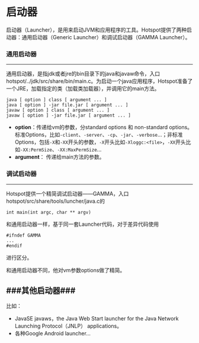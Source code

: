 # 启动器 #


启动器（Launcher），是用来启动JVM和应用程序的工具。Hotspot提供了两种启动器：通用启动器（Generic Launcher）和调试启动器（GAMMA Launcher）。

### 通用启动器 ###
---

通用启动器，是指jdk或者jre的bin目录下的java和javaw命令，入口hotspot/../jdk/src/share/bin/main.c。为启动一个java应用程序，Hotspot准备了一个JRE，加载指定的类（加载类加载器），并调用它的main方法。

    java [ option ] class [ argument ... ]
    java [ option ] -jar file.jar [ argument ... ]
    javaw [ option ] class [ argument ... ]
    javaw [ option ] -jar file.jar [ argument ... ]

- **option**：传递给vm的参数，分standard options 和 non-standard options。标准Options，比如`-client`、`-server`、`-cp`、`-jar`、`-verbose`...；非标准Options，包括`-X`和`-XX`开头的参数，`-X`开头比如`-Xloggc:<file>`，`-XX`开头比如`-XX:PermSize`、`-XX:MaxPermSize`...
- **argument**： 传递给main方法的参数。

### 调试启动器 ###
---

Hotspot提供一个精简调试启动器——GAMMA，入口hotspot/src/share/tools/luncher/java.c的

    int main(int argc, char ** argv)

和通用启动器一样，基于同一套Launcher代码，对于差异代码使用
    
    #ifndef GAMMA
    ...
    #endif	
    
进行区分。

和通用启动器不同，他对vm参数options做了精简。

###其他启动器###
---
比如：

- JavaSE javaws，the Java Web Start launcher for the Java Network Launching Protocol（JNLP） applications。
- 各种Google Android launcher...

